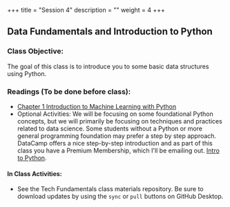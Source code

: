 +++
title = "Session 4"
description = ""
weight = 4
+++

## Data Fundamentals and Introduction to Python

### Class Objective:

The goal of this class is to introduce you to some basic data structures using Python.

### Readings (To be done before class):
- [Chapter 1 Introduction to Machine Learning with Python](http://proquestcombo.safaribooksonline.com.libproxy.rpi.edu/book/programming/machine-learning/9781449369880)
- Optional Activities: We will be focusing on some foundational Python concepts, but we will primarily be focusing on techniques and practices related to data science. Some students without a Python or more general programming foundation may prefer a step by step approach. DataCamp offers a nice step-by-step introduction and as part of this class you have a Premium Membership, which I'll be emailing out.  [Intro to Python](https://www.datacamp.com/courses/intro-to-python-for-data-science).


#### In Class Activities:
- See the Tech Fundamentals class materials repository. Be sure to download updates by using the `sync` or `pull` buttons on GitHub Desktop.
